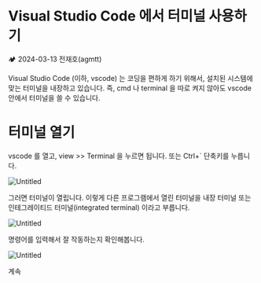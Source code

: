 # Visual Studio Code 에서 터미널 사용하기

<aside>
🏕️ 2024-03-13 전재호(agmtt)

</aside>

Visual Studio Code (이하, vscode) 는 코딩을 편하게 하기 위해서, 설치된 시스템에 맞는 터미널을 내장하고 있습니다. 즉, cmd 나 terminal 을 따로 켜지 않아도 vscode 안에서 터미널을 쓸 수 있습니다.

# 터미널 열기

vscode 를 열고, view >> Terminal 을 누르면 됩니다. 또는 Ctrl+` 단축키를 누릅니다.

![Untitled](Untitled%2065.png)

그러면 터미널이 열립니다. 이렇게 다른 프로그램에서 열린 터미널을 내장 터미널 또는 인테그레이티드 터미널(integrated terminal) 이라고 부릅니다.

![Untitled](Untitled%2066.png)

명령어를 입력해서 잘 작동하는지 확인해봅니다.

![Untitled](Untitled%2067.png)

계속